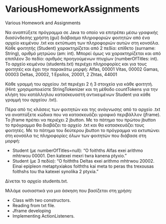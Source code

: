 # VariousHomeworkAssignments
Various Homework and Assignments

Να αναπτύξετε πρόγραμμα σε Java το οποίο να επιτρέπει μέσω γραφικής διασύνδεσης χρήστη (gui) διάβασμα πληροφοριών φοιτητών από ένα αρχείο κειμένου .txt και εκτύπωση των πληροφοριών αυτών στη κονσόλα.
Κάθε φοιτητής (Student) χαρακτηρίζεται από 2 πεδία: επίθετο (surname: String), αριθμό μητρώου (am: int).
Μπορεί όμως να χαρακτηρίζεται και από επιπλέον 3ο πεδίο: αριθμός προηγούμενων πτυχίων (numberOfTitles: int).
Το αρχείο κειμένου (students.txt) περιέχει πληροφορίες και για τους φοιτητές και έχει την παρακάτω μορφή:
Alfas, 00001
Vitas, 00002
Gamas, 00003
Deltas, 20002, 1
Epsilos, 20001, 2
Zhtas, 44001

Κάθε γραμμή του αρχείου .txt περιέχει 2 ή 3 στοιχεία για κάθε φοιτητή.
(Hint: χρησιμοποιείστε StringTokenizer και τη μέθοδο countTokens για την κλήση του κατάλληλου κατασκευαστή αντικειμένων Student για κάθε γραμμή του αρχείου .txt).

Πέρα από τις κλάσεις των φοιτητών και της ανάγνωσης από το αρχείο .txt να αναπτύξετε κώδικα που να κατασκευάζει γραφικό περιβάλλον (jframe). Το jframe πρέπει να περιέχει 2 jbutton. 
Με το πάτημα του πρώτου jbutton το πρόγραμμα θα διαβάζει το αρχείο .txt και θα κατασκευάζει τους φοιτητές. Με το πάτημα του δεύτερου jbutton το πρόγραμμα να εκτυπώνει στη κονσόλα τις πληροφορίες όλων των φοιτητών που διάβασε στη μορφή:
-	Student (με numberOfTitles=null): “O foithths Alfas exei arithmo mhtrwou 00001. Den katexei mexri twra kanena ptyxio.”
-	Student (με 3 πεδία): “O foithths Deltas exei arithmo mhtrwou 20002. Einai epipleon metaptyxiakos foithths kai meta to peras ths trexousas foithshs tou tha katexei synolika 2 ptyxia.”

Δίνεται το αρχείο students.txt.

Μιλάμε ουσιαστικά για μια άσκηση που βασίζεται στη χρήση:
-	Class with two constructors.
-	Reading from txt file.
-	Jframe developing
-	Implementing ActionListeners.